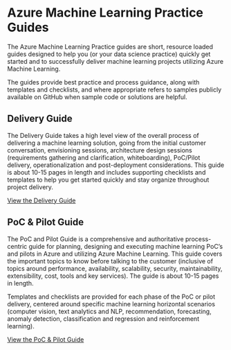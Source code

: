 # Azure Machine Learning Practice Guides

The Azure Machine Learning Practice guides are short, resource loaded guides designed to help you (or your data science practice) quickly get started and to successfully deliver machine learning projects utilizing Azure Machine Learning. 

The guides provide best practice and process guidance, along with templates and checklists, and where appropriate refers to samples publicly available on GitHub when sample code or solutions are helpful.


## Delivery Guide
 
The Delivery Guide takes a high level view of the overall process of delivering a machine learning solution, going from the initial customer conversation, envisioning sessions, architecture design sessions (requirements gathering and clarification, whiteboarding), PoC/Pilot delivery, operationalization and post-deployment considerations. This guide is about 10-15 pages in length and includes supporting checklists and templates to help you get started quickly and stay organize throughout project delivery.  

[View the Delivery Guide ](./delivery-guide/README.md)

## PoC & Pilot Guide
 
The PoC and Pilot Guide is a comprehensive and authoritative process-centric guide for planning, designing and executing machine learning PoC’s and pilots in Azure and utilizing Azure Machine Learning. This guide covers the important topics to know before talking to the customer (inclusive of topics around performance, availability, scalability, security, maintainability, extensibility, cost, tools and key services). The guide is about 10-15 pages in length.
 
Templates and checklists are provided for each phase of the PoC or pilot delivery, centered around specific machine learning horizontal scenarios (computer vision, text analytics and NLP, recommendation, forecasting, anomaly detection, classification and regression and reinforcement learning).
 
[View the PoC & Pilot Guide ](./poc-and-pilot-guide/README.md)
